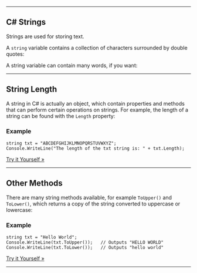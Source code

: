___

## C# Strings

Strings are used for storing text.

A `string` variable contains a collection of characters surrounded by double quotes:

A string variable can contain many words, if you want:

___

## String Length

A string in C# is actually an object, which contain properties and methods that can perform certain operations on strings. For example, the length of a string can be found with the `Length` property:

### Example

    string txt = "ABCDEFGHIJKLMNOPQRSTUVWXYZ";
    Console.WriteLine("The length of the txt string is: " + txt.Length);
    

[Try it Yourself »](https://www.w3schools.com/cs/trycs.php?filename=demo_strings_length)

___

## Other Methods

There are many string methods available, for example `ToUpper()` and `ToLower()`, which returns a copy of the string converted to uppercase or lowercase:

### Example

    string txt = "Hello World";
    Console.WriteLine(txt.ToUpper());   // Outputs "HELLO WORLD"
    Console.WriteLine(txt.ToLower());   // Outputs "hello world"
    

[Try it Yourself »](https://www.w3schools.com/cs/trycs.php?filename=demo_strings_toupper)

___